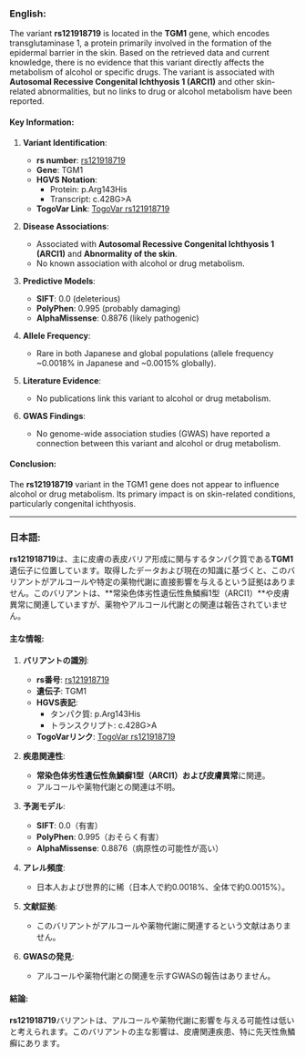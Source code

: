 ### English:
The variant **rs121918719** is located in the **TGM1** gene, which encodes transglutaminase 1, a protein primarily involved in the formation of the epidermal barrier in the skin. Based on the retrieved data and current knowledge, there is no evidence that this variant directly affects the metabolism of alcohol or specific drugs. The variant is associated with **Autosomal Recessive Congenital Ichthyosis 1 (ARCI1)** and other skin-related abnormalities, but no links to drug or alcohol metabolism have been reported.

#### Key Information:
1. **Variant Identification**:
   - **rs number**: [rs121918719](https://identifiers.org/dbsnp/rs121918719)
   - **Gene**: TGM1
   - **HGVS Notation**: 
     - Protein: p.Arg143His
     - Transcript: c.428G>A
   - **TogoVar Link**: [TogoVar rs121918719](https://togovar.org/variant/tgv223900031)

2. **Disease Associations**:
   - Associated with **Autosomal Recessive Congenital Ichthyosis 1 (ARCI1)** and **Abnormality of the skin**.
   - No known association with alcohol or drug metabolism.

3. **Predictive Models**:
   - **SIFT**: 0.0 (deleterious)
   - **PolyPhen**: 0.995 (probably damaging)
   - **AlphaMissense**: 0.8876 (likely pathogenic)

4. **Allele Frequency**:
   - Rare in both Japanese and global populations (allele frequency ~0.0018% in Japanese and ~0.0015% globally).

5. **Literature Evidence**:
   - No publications link this variant to alcohol or drug metabolism.

6. **GWAS Findings**:
   - No genome-wide association studies (GWAS) have reported a connection between this variant and alcohol or drug metabolism.

#### Conclusion:
The **rs121918719** variant in the TGM1 gene does not appear to influence alcohol or drug metabolism. Its primary impact is on skin-related conditions, particularly congenital ichthyosis.

---

### 日本語:
**rs121918719**は、主に皮膚の表皮バリア形成に関与するタンパク質である**TGM1**遺伝子に位置しています。取得したデータおよび現在の知識に基づくと、このバリアントがアルコールや特定の薬物代謝に直接影響を与えるという証拠はありません。このバリアントは、**常染色体劣性遺伝性魚鱗癬1型（ARCI1）**や皮膚異常に関連していますが、薬物やアルコール代謝との関連は報告されていません。

#### 主な情報:
1. **バリアントの識別**:
   - **rs番号**: [rs121918719](https://identifiers.org/dbsnp/rs121918719)
   - **遺伝子**: TGM1
   - **HGVS表記**: 
     - タンパク質: p.Arg143His
     - トランスクリプト: c.428G>A
   - **TogoVarリンク**: [TogoVar rs121918719](https://togovar.org/variant/tgv223900031)

2. **疾患関連性**:
   - **常染色体劣性遺伝性魚鱗癬1型（ARCI1）**および**皮膚異常**に関連。
   - アルコールや薬物代謝との関連は不明。

3. **予測モデル**:
   - **SIFT**: 0.0（有害）
   - **PolyPhen**: 0.995（おそらく有害）
   - **AlphaMissense**: 0.8876（病原性の可能性が高い）

4. **アレル頻度**:
   - 日本人および世界的に稀（日本人で約0.0018%、全体で約0.0015%）。

5. **文献証拠**:
   - このバリアントがアルコールや薬物代謝に関連するという文献はありません。

6. **GWASの発見**:
   - アルコールや薬物代謝との関連を示すGWASの報告はありません。

#### 結論:
**rs121918719**バリアントは、アルコールや薬物代謝に影響を与える可能性は低いと考えられます。このバリアントの主な影響は、皮膚関連疾患、特に先天性魚鱗癬にあります。
